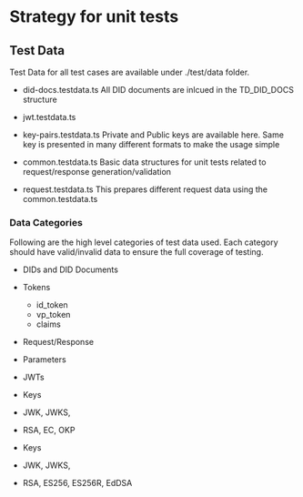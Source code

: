 # Strategy for unit tests

## Test Data

Test Data for all test cases are available under ./test/data folder.

-   did-docs.testdata.ts
    All DID documents are inlcued in the TD_DID_DOCS structure

-   jwt.testdata.ts

-   key-pairs.testdata.ts
    Private and Public keys are available here. Same key is presented in many different formats to make the usage simple

-   common.testdata.ts
    Basic data structures for unit tests related to request/response generation/validation

-   request.testdata.ts
    This prepares different request data using the common.testdata.ts

### Data Categories

Following are the high level categories of test data used. Each category should have valid/invalid data to ensure the full coverage of testing.

-   DIDs and DID Documents
-   Tokens
    -   id_token
    -   vp_token
    -   claims
-   Request/Response
-   Parameters
-   JWTs

-   Keys
-   JWK, JWKS,
-   RSA, EC, OKP

-   Keys
-   JWK, JWKS,
-   RSA, ES256, ES256R, EdDSA
